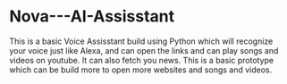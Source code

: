 # Nova---AI-Assisstant
 This is a basic Voice Assisstant build using Python which will recognize your voice just like Alexa, and can open the links and can play songs and videos on youtube. It can also fetch you news. This is a basic prototype which can be build more to open more websites and songs and videos.
